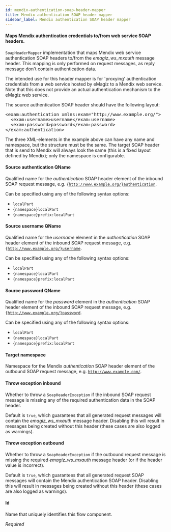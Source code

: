 ```yaml
---
id: mendix-authentication-soap-header-mapper
title: Mendix authentication SOAP header mapper
sidebar_label: Mendix authentication SOAP header mapper
---
```

#### Maps Mendix authentication credentials to/from web service SOAP headers.
<code>SoapHeaderMapper</code> implementation that maps Mendix web service authentication SOAP headers to/from the <i>emagiz_ws_mxauth</i> message header. This mapping is only performed on request messages, as reply message don't contain authentication data.

The intended use for this header mapper is for 'proxying' authentication credentials from a web service hosted by eMagiz to a Mendix web service. Note that this does not provide an actual authentication mechanism to the eMagiz web service.

The source authentication SOAP header should have the following layout:
<pre>
&lt;exam:authentication xmlns:exam="http://www.example.org/"&gt;
  &lt;exam:username&gt;username&lt;/exam:username&gt;
  &lt;exam:password&gt;password&lt;/exam:password&gt;
&lt;/exam:authentication&gt;
</pre>
 
The three XML-elements in the example above can have any name and namespace, but the structure must be the same.
The target SOAP header that is send to Mendix will always look the same (this is a fixed layout defined by Mendix); only the namespace is configurable.

#### Source authentication QName
Qualified name for the <i>authentication</i> SOAP header element of the inbound SOAP request message, e.g. <code>{http://www.example.org/}authentication</code>.

Can be specified using any of the following syntax options:
 - <code>localPart</code>
 - <code>{namespace}localPart</code>
 - <code>{namespace}prefix:localPart</code>

#### Source username QName
Qualified name for the <i>username</i> element in the <i>authentication</i> SOAP header element of the inbound SOAP request message, e.g. <code>{http://www.example.org/}username</code>.

Can be specified using any of the following syntax options:
 - <code>localPart</code>
 - <code>{namespace}localPart</code>
 - <code>{namespace}prefix:localPart</code>

#### Source password QName
Qualified name for the <i>password</i> element in the <i>authentication</i> SOAP header element of the inbound SOAP request message, e.g. <code>{http://www.example.org/}password</code>.

Can be specified using any of the following syntax options:
 - <code>localPart</code>
 - <code>{namespace}localPart</code>
 - <code>{namespace}prefix:localPart</code>

#### Target namespace
Namespace for the Mendix <i>authentication</i> SOAP header element of the outbound SOAP request message, e.g. <code>http://www.example.com/</code>.

#### Throw exception inbound
Whether to throw a <code>SoapHeaderException</code> if the inbound SOAP request message is missing any of the required authentication data in the SOAP header.

Default is <code>true</code>, which guarantees that all generated request messages will contain the <i>emagiz_ws_mxauth</i> message header. Disabling this will result in messages being created without this header (these cases are also logged as warnings).

#### Throw exception outbound
Whether to throw a <code>SoapHeaderException</code> if the outbound request message is missing the required <i>emagiz_ws_mxauth</i> message header (or if the header value is incorrect).

Default is <code>true</code>, which guarantees that all generated request SOAP messages will contain the Mendix authentication SOAP header. Disabling this will result in messages being created without this header (these cases are also logged as warnings).

#### Id
Name that uniquely identifies this flow component.

<i>Required</i>

